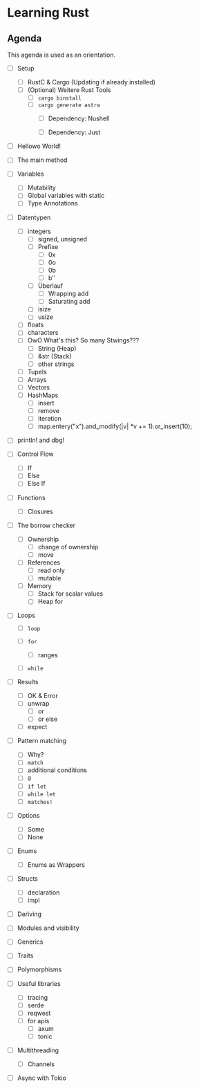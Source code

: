 # Learning Rust

## Agenda

This agenda is used as an orientation.

- [ ] Setup
  - [ ] RustC & Cargo (Updating if already installed)
  - [ ] (Optional) Weitere Rust Tools
    - [ ] `cargo binstall`
    - [ ] `cargo generate astra`
      - [ ] Dependency: Nushell
      - [ ] Dependency: Just


- [ ] Hellowo World!
- [ ] The main method
- [ ] Variables
  - [ ] Mutability
  - [ ] Global variables with static
  - [ ] Type Annotations
- [ ] Datentypen
  - [ ] integers 
    - [ ] signed, unsigned
    - [ ] Prefixe
      - [ ] 0x
      - [ ] 0o
      - [ ] 0b
      - [ ] b'<x>'
    - [ ] Überlauf
      - [ ] Wrapping add
      - [ ] Saturating add
    - [ ] isize
    - [ ] usize
  - [ ] floats 
  - [ ] characters
  - [ ] OwO What's this? So many Stwings???
    - [ ] String (Heap)
    - [ ] &str (Stack)
    - [ ] other strings
  - [ ] Tupels
  - [ ] Arrays
  - [ ] Vectors
  - [ ] HashMaps
    - [ ] insert
    - [ ] remove
    - [ ] iteration
    - [ ] map.entery("x").and_modify(|v| *v += 1).or_insert(10);
- [ ] println! and dbg!
- [ ] Control Flow
  - [ ] If 
  - [ ] Else 
  - [ ] Else If
- [ ] Functions
  - [ ] Closures
- [ ] The borrow checker
  - [ ] Ownership
    - [ ] change of ownership
    - [ ] move
  - [ ] References
    - [ ] read only
    - [ ] mutable 
  - [ ] Memory
    - [ ] Stack for scalar values
    - [ ] Heap for 
- [ ] Loops
  - [ ] `loop`
  - [ ] `for` 
    - [ ] ranges
  - [ ] `while`


- [ ] Results
  - [ ] OK & Error
  - [ ] unwrap
    - [ ] or
    - [ ] or else
  - [ ] expect
- [ ] Pattern matching
  - [ ] Why?
  - [ ] `match`
  - [ ] additional conditions
  - [ ] `@`
  - [ ] `if let`
  - [ ] `while let`
  - [ ] `matches!`
- [ ] Options
  - [ ] Some
  - [ ] None
- [ ] Enums
  - [ ] Enums as Wrappers
- [ ] Structs
  - [ ] declaration
  - [ ] impl
- [ ] Deriving

- [ ] Modules and visibility

- [ ] Generics
- [ ] Traits
- [ ] Polymorphisms

- [ ] Useful libraries
  - [ ] tracing
  - [ ] serde
  - [ ] reqwest
  - [ ] for apis
    - [ ] axum
    - [ ] tonic

- [ ] Multithreading
  - [ ] Channels
- [ ] Async with Tokio